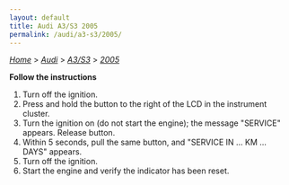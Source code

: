 ```yaml
---
layout: default
title: Audi A3/S3 2005
permalink: /audi/a3-s3/2005/
---
```

[*Home*](/) > [*Audi*](/audi/) > [*A3/S3*](/audi/a3-s3/) > [*2005*](/audi/a3-s3/2005/)

**Follow the instructions**

1. Turn off the ignition.
2. Press and hold the button to the right of the LCD in the instrument cluster.
3. Turn the ignition on (do not start the engine); the message "SERVICE" appears. Release button.
4. Within 5 seconds, pull the same button, and "SERVICE IN … KM … DAYS" appears.
5. Turn off the ignition.
6. Start the engine and verify the indicator has been reset.